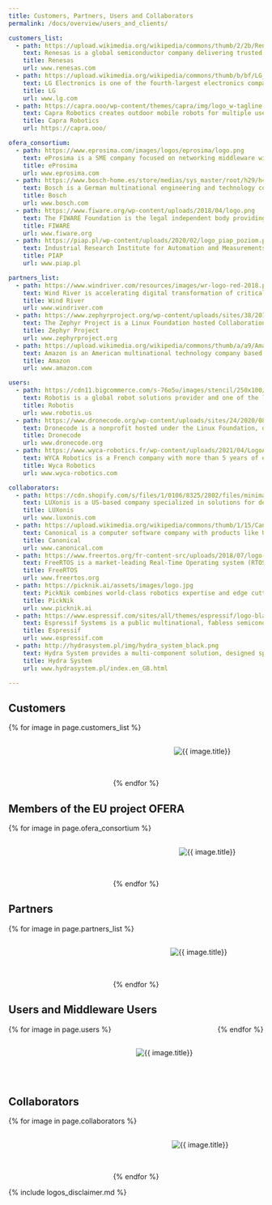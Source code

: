 ```yaml
---
title: Customers, Partners, Users and Collaborators
permalink: /docs/overview/users_and_clients/

customers_list:
  - path: https://upload.wikimedia.org/wikipedia/commons/thumb/2/2b/Renesas_Electronics_logo.svg/210px-Renesas_Electronics_logo.svg.png
    text: Renesas is a global semiconductor company delivering trusted embedded design innovation with complete semiconductor solutions that enable billions of connected, intelligent devices to enhance the way people work and live.
    title: Renesas
    url: www.renesas.com
  - path: https://upload.wikimedia.org/wikipedia/commons/thumb/b/bf/LG_logo_%282015%29.svg/2560px-LG_logo_%282015%29.svg.png
    text: LG Electronics is one of the fourth-largest electronics company in South Korea. It comprises four business units home entertainment, mobile communications, home appliances and vehicle components
    title: LG
    url: www.lg.com
  - path: https://capra.ooo/wp-content/themes/capra/img/logo_w-tagline.svg
    text: Capra Robotics creates outdoor mobile robots for multiple uses. Their robot platform, Capra Hircus, is designed to easily integrate with additional hard- or software, making it customizable for specific applications. They support businesses in optimizing their operations and relieve people of repetitive and unhealthy job tasks. Their state-of-the-art mobile robot answers the issues that have troubled the mobile robot industry for years, namely a lack of versatility, poor driving capabilities, short ranges, low operating time and high pricing.
    title: Capra Robotics
    url: https://capra.ooo/

ofera_consortium:
  - path: https://www.eprosima.com/images/logos/eprosima/logo.png
    text: eProsima is a SME company focused on networking middleware with special attention to the OMG standard called Data Distribution Service for Real-time systems (DDS). The company develops new features and plugins for DDS, interoperability tools, bridges and personalized networking middleware solutions for its customers. eProsima is active in the sectors of Robotics, Critical Applications and IoT, and it participates in joint research and development projects with both companies and universities.
    title: eProsima
    url: www.eprosima.com
  - path: https://www.bosch-home.es/store/medias/sys_master/root/h29/h47/9827128377374/Spanish-165px.jpg
    text: Bosch is a German multinational engineering and technology company. The core operating areas of the company are spread across four business sectors, namely mobility (hardware and software), consumer goods (including household appliances and power tools), industrial technology (including drive and control) and energy and building technology.
    title: Bosch
    url: www.bosch.com
  - path: https://www.fiware.org/wp-content/uploads/2018/04/logo.png
    text: The FIWARE Foundation is the legal independent body providing shared resources to help achieving the FIWARE mission that is to develop an open sustainable ecosystem around the FIWARE open source platform, created to drive the definition of public, royalty-free and implementation-driven software platform standards that ease the creation of Smart Applications in multiple sectors.
    title: FIWARE
    url: www.fiware.org
  - path: https://piap.pl/wp-content/uploads/2020/02/logo_piap_poziom.png
    text: Industrial Research Institute for Automation and Measurements PIAP was established in 1965 as a national institute which basic task is to prepare and implement new technologies, automation systems, production facilities and specialist measuring equipment in various branches of industry.
    title: PIAP
    url: www.piap.pl

partners_list:
  - path: https://www.windriver.com/resources/images/wr-logo-red-2018.png
    text: Wind River is accelerating digital transformation of critical infrastructure by delivering the technology and expertise that enable the deployment of safe, secure, and reliable IoT systems.
    title: Wind River
    url: www.windriver.com
  - path: https://www.zephyrproject.org/wp-content/uploads/sites/38/2019/12/zephyr-logo1.png
    text: The Zephyr Project is a Linux Foundation hosted Collaboration Project. It’s an open source effort uniting developers and users in building a best-in-class small, scalable, real-time operating system (RTOS) optimized for resource-constrained devices, across multiple architectures. As an open source project, the community evolves the project to support new hardware, developer tools, sensors, and device drivers.
    title: Zephyr Project
    url: www.zephyrproject.org
  - path: https://upload.wikimedia.org/wikipedia/commons/thumb/a/a9/Amazon_logo.svg/175px-Amazon_logo.svg.png
    text: Amazon is an American multinational technology company based in Seattle that focuses on e-commerce, cloud computing, digital streaming, and artificial intelligence.
    title: Amazon
    url: www.amazon.com

users:
  - path: https://cdn11.bigcommerce.com/s-76o5u/images/stencil/250x100/robotis_logo_en_1397779687__24544.original.jpg
    text: Robotis is a global robot solutions provider and one of the leading manufacturers of robotic hardware. The company is the exclusive producer of the DYNAMIXEL brand of all-in-one smart servos. Robotis specializes in the manufacture of robotic hardware and full robot platforms for use in all fields of study and industry, as well as educational robotics kits for all ages and skill levels.
    title: Robotis
    url: www.robotis.us
  - path: https://www.dronecode.org/wp-content/uploads/sites/24/2020/08/dronecode_logo_default_cropped.png
    text: Dronecode is a nonprofit hosted under the Linux Foundation, dedicated to fostering open-source components and their communities. Working with top developers, end-users, and adopting vendors to create opportunities for collaboration.
    title: Dronecode
    url: www.dronecode.org
  - path: https://www.wyca-robotics.fr/wp-content/uploads/2021/04/LogoAvecRoue.png
    text: WYCA Robotics is a French company with more than 5 years of edge technology mastering in Robotics, AI and autonomous navigation. They developed Elodie, the first multi-purpose self-driving level 5 indoor vehicle for handling the users&#39 mobiliy challenges.
    title: Wyca Robotics
    url: www.wyca-robotics.com

collaborators:
  - path: https://cdn.shopify.com/s/files/1/0106/8325/2802/files/minimal_blacktext_medium_b3c1cad9-f620-490b-a86d-5a4a5eed4845.png
    text: LUXonis is a US-based company specialized in solutions for developing embedded, performant, spatial AI & CV applications. This technology comes with the goal of allowing for human-like perception anywhere, regardless of internet connectivity, and making it productizable, user-friendly and reusable. LUXonis is responsible for devising DepthAI, an open-source platform - a complete ecosystem of custom haredware, firmware, software, and AI training - which combines neural inference, depth vision, and feature tracking into an easy-to-use solution.
    title: LUXonis
    url: www.luxonis.com
  - path: https://upload.wikimedia.org/wikipedia/commons/thumb/1/15/Canonical_logo.svg/200px-Canonical_logo.svg.png
    text: Canonical is a computer software company with products like Ubuntu Linux. The company&#39s goal is to &#39deliver, maintain, secure and sustain open source from cloud to desktop and devices&#39.
    title: Canonical
    url: www.canonical.com
  - path: https://www.freertos.org/fr-content-src/uploads/2018/07/logo-1.jpg
    text: FreeRTOS is a market-leading Real-Time Operating system (RTOS) for microcontrollers and small microprocessors. Distributed freely under the MIT open source license, FreeRTOS includes a kernel and a growing set of IoT libraries suitable for use across all industry sectors. FreeRTOS is built with an emphasis on reliability and ease of use.
    title: FreeRTOS
    url: www.freertos.org
  - path: https://picknik.ai/assets/images/logo.jpg
    text: PickNik combines world-class robotics expertise and edge cutting open-source robotics frameworks that reduce cycle time, increase robustness, and generate optimal motions. PickNik&#39s outstanding software MoveIt is a popular motion planning and manipulation platform in the ROS ecosystem.
    title: PickNik
    url: www.picknik.ai
  - path: https://www.espressif.com/sites/all/themes/espressif/logo-black.svg
    text: Espressif Systems is a public multinational, fabless semiconductor company focused on developing cutting-edge Wi-Fi-and-Bluetooth, low-power, AIoT solutions. They have created the popular ESP8266, ESP32, ESP32-S and ESP32-C series of chips, modules and development boards, and offer several open-source frameworks for building AIoT applications, among which the Espressif&#39s IoT Development Framework ESP-IDF.
    title: Espressif
    url: www.espressif.com
  - path: http://hydrasystem.pl/img/hydra_system_black.png
    text: Hydra System provides a multi-component solution, designed specifically for precise localisation of agricultural machines with work efficiency in mind Hydra System is composed of navigation module for agricultural machine (Hydra Box), specialised software (Hydra Nav) and an optional base station module (Hydra Base).
    title: Hydra System
    url: www.hydrasystem.pl/index.en_GB.html

---
```


<!-- CSS AND JS -->

<style type="text/css">
.modal {
  display: none;
  position: fixed;
  z-index: 3;
  left: 0;
  top: 0;
  width: 100%;
  height: 100%;
  overflow: auto;
  background-color: rgb(0,0,0);
  background-color: rgba(0,0,0,0.4);
}

.modal-content {
  background-color: #fefefe;
  margin: 15% auto;
  padding: 20px;
  border: 1px solid #888;
  width: 50%;
}

.logoImage {
  max-height: 100px;
  max-width: 200px;
}

.photo-gallery{
  padding: 0;
  margin: 0;
  list-style: none;
  display: flex;
  flex-wrap: wrap;
  justify-content: space-around;
}

.flex-item {
  flex: 1 0 33%;
  margin: 5px;
  height: 100px;
  display: flex;
  align-items: center;
  justify-content: center;
}

</style>

<script>
window.onload = () => {
    var modal_close = document.getElementById("myModal-close");
    var modal_content = document.getElementById("myModal-content");
    var modal_title = document.getElementById("myModal-title");
    var modal_url = document.getElementById("myModal-url");
    var modal = document.getElementById("myModal");

    open_modal = (title,url,txt) => {
        modal.style.display = "block";
        modal_content.innerHTML = txt
        modal_title.innerHTML = title
        modal_url.innerHTML = url
        modal_url.href = "http://" + url
    }

    close_modal = () => {
        modal.style.display = "none";
    }

    window.onclick = (event) => {
        if (event.target == modal) {
            close_modal();
        }
    }
}

</script>


<div id="myModal" class="modal">
  <div class="modal-content">
    <span id="myModal-close" class="close" onclick="close_modal()">&times;</span>
    <h2 id="myModal-title"></h2>
    <p><a id="myModal-url" href="" target="_blank" style="margin-bottom: 10px;"></a></p>
    <p id="myModal-content" style="text-align: justify;"></p>
  </div>
</div>

<!-- CONTENT -->
<h2>Customers</h2>
<div class="photo-gallery">
  {% for image in page.customers_list %}
    <div class="flex-item">
        <img class="logoImage" src="{{ image.path }}" style="cursor:pointer;" alt="{{ image.title}}" onclick="open_modal('{{ image.title }}','{{ image.url }}','{{ image.text }}')"/>
    </div>
  {% endfor %}
</div>

<h2>Members of the EU project OFERA</h2>
<div class="photo-gallery">
  {% for image in page.ofera_consortium %}
    <div class="flex-item">
        <img class="logoImage" src="{{ image.path }}" style="cursor:pointer;" alt="{{ image.title}}" onclick="open_modal('{{ image.title }}','{{ image.url }}','{{ image.text }}')"/>
    </div>
  {% endfor %}
</div>


<h2>Partners</h2>
<div class="photo-gallery">
  {% for image in page.partners_list %}
    <div class="flex-item">
        <img class="logoImage" src="{{ image.path }}" style="cursor:pointer;" alt="{{ image.title}}" onclick="open_modal('{{ image.title }}','{{ image.url }}','{{ image.text }}')"/>
    </div>
  {% endfor %}
</div>

<h2>Users and Middleware Users</h2>
<div class="photo-gallery">
  {% for image in page.users %}
    <div class="flex-item">
        <img class="logoImage" src="{{ image.path }}" style="cursor:pointer;" alt="{{ image.title}}" onclick="open_modal('{{ image.title }}','{{ image.url }}','{{ image.text }}')"/>
    </div>
  {% endfor %}
</div>

<h2>Collaborators</h2>
<div class="photo-gallery">
  {% for image in page.collaborators %}
    <div class="flex-item">
        <img class="logoImage" src="{{ image.path }}" style="cursor:pointer;" alt="{{ image.title}}" onclick="open_modal('{{ image.title }}','{{ image.url }}','{{ image.text }}')"/>
    </div>
  {% endfor %}
</div>

{% include logos_disclaimer.md %}
